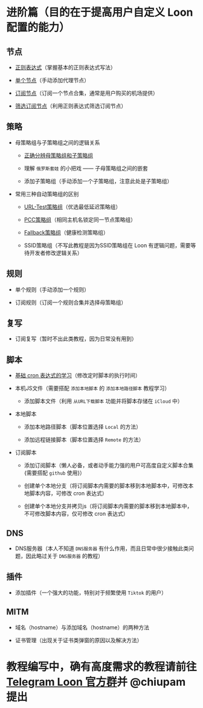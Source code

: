 # 进阶篇（目的在于提高用户自定义 Loon 配置的能力）

## 节点

- [正则表达式](https://github.com/chiupam/tutorial/blob/master/Loon/Plus/Regex.md)（掌握基本的正则表达式写法）

- [单个节点](https://github.com/chiupam/tutorial/blob/master/Loon/Plus/Proxy.md)（手动添加代理节点）

- [订阅节点](https://github.com/chiupam/tutorial/blob/master/Loon/Plus/Remote_Proxy.md)（订阅一个节点合集，通常是用户购买的机场提供）

- [筛选订阅节点](https://github.com/chiupam/tutorial/blob/master/Loon/Plus/Remote_Proxy.md)（利用正则表达式筛选订阅节点）

## 策略

- 母策略组与子策略组之间的逻辑关系

  - [正确分辨母策略组和子策略组](https://github.com/chiupam/tutorial/blob/master/Loon/Plus/TOP_Policy.md)

  - 理解 `俄罗斯套娃` 的小把戏 —— 子母策略组之间的嵌套

  - 添加子策略组（手动添加一个子策略组，注意此处是子策略组）

- 常用三种自动策略组的区别    

  - [URL-Test策略组](https://github.com/chiupam/tutorial/blob/master/Loon/Plus/URL-Test.md)（优选最低延迟策略组）
  
  - [PCC策略组](https://github.com/chiupam/tutorial/blob/master/Loon/Plus/PCC.md)（相同主机名锁定同一节点策略组）
  
  - [Fallback策略组](https://github.com/chiupam/tutorial/blob/master/Loon/Plus/Fallback.md)（健康检测策略组）
  
  - SSID策略组（不写此教程是因为SSID策略组在 Loon 有逻辑问题，需要等待开发者修改逻辑关系）
  
## 规则

- 单个规则（手动添加一个规则）

- 订阅规则（订阅一个规则合集并选择母策略组）
 
## 复写

- 订阅复写（暂时不出此类教程，因为日常没有用到）

## 脚本

- [基础 cron 表达式的学习](https://github.com/chiupam/tutorial/blob/master/Loon/Plus/cron.md)（修改定时脚本的执行时间）

- 本机JS文件（需要搭配 `添加本地脚本` 的 `添加本地路径脚本` 教程学习）

  - 添加脚本文件（利用 `从URL下载脚本` 功能并将脚本存储在 `iCloud` 中）

- 本地脚本

  - 添加本地路径脚本（脚本位置选择 `Local` 的方法）
  
  - 添加远程链接脚本（脚本位置选择 `Remote` 的方法）

- 订阅脚本

  - 添加订阅脚本（懒人必备，或者动手能力强的用户可高度自定义脚本合集{需要搭配 `github` 使用}）

  - 创建单个本地分支（将订阅脚本内需要的脚本移到本地脚本中，可修改本地脚本内容，可修改 cron 表达式）
  
  - 创建单个本地分支并拷贝js（将订阅脚本内需要的脚本移到本地脚本中，不可修改脚本内容，仅可修改 cron 表达式）

## DNS

- DNS服务器（本人不知道 `DNS服务器` 有什么作用，而且日常中很少接触此类问题，因此略过关于 `DNS服务器` 的教程）

## 插件

- 添加插件（一个强大的功能，特别对于频繁使用 `Tiktok` 的用户）

## MITM

- 域名（hostname）与添加域名（hostname）的两种方法

- 证书管理（出现关于证书类弹窗的原因以及解决方法）

# 教程编写中，确有高度需求的教程请前往 [Telegram Loon 官方群](https://t.me/Loon0x00)并 @chiupam 提出

